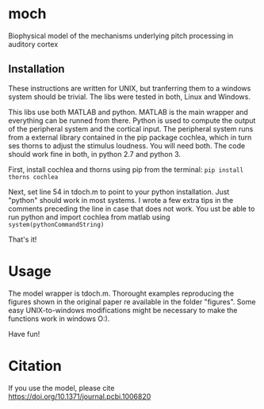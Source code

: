 # moch
Biophysical model of the mechanisms underlying pitch processing in auditory cortex

## Installation
These instructions are written for UNIX, but tranferring them to a windows system should be trivial. 
The libs were tested in both, Linux and Windows.

This libs use both MATLAB and python. MATLAB is the main wrapper and everything can be runned from 
there. Python is used to compute the output of the peripheral system and the cortical input. The
peripheral system runs from a external library contained in the pip package cochlea, which in turn
ses thorns to adjust the stimulus loudness. You will need both. The code should work fine in both,
in python 2.7 and python 3.

First, install cochlea and thorns using pip from the terminal: `pip install thorns cochlea`

Next, set line 54 in tdoch.m to point to your python installation. Just "python" should work in most
systems. I wrote a few extra tips in the comments preceding the line in case that does not work. You
ust be able to run python and import cochlea from matlab using `system(pythonCommandString)`

That's it!

# Usage
The model wrapper is tdoch.m. Thorought examples reproducing the figures shown in the original paper
re available in the folder "figures". Some easy UNIX-to-windows modifications might be necessary to
make the functions work in windows O:).

Have fun!

# Citation
If you use the model, please cite https://doi.org/10.1371/journal.pcbi.1006820
